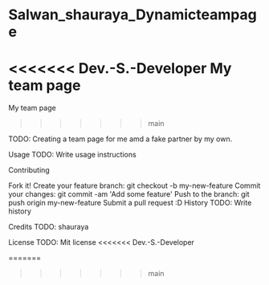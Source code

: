 # Salwan_shauraya_Dynamicteampage

<<<<<<< Dev.-S.-Developer
 My team page
=======
 
  My team page
>>>>>>> main


TODO: Creating a team page for me amd a fake partner by my own.

Usage TODO: Write usage instructions

Contributing

Fork it!
Create your feature branch: git checkout -b my-new-feature
Commit your changes: git commit -am 'Add some feature'
Push to the branch: git push origin my-new-feature
Submit a pull request :D
History TODO: Write history

Credits TODO: shauraya

License TODO: Mit license
<<<<<<< Dev.-S.-Developer


=======
>>>>>>> main


